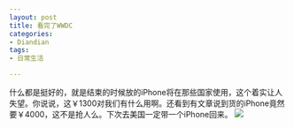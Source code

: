 ```yaml
---
layout: post
title: 看完了WWDC
categories:
- Diandian
tags:
- 日常生活

---
```

什么都是挺好的，就是结束的时候放的iPhone将在那些国家使用，这个着实让人失望。你说说，这￥1300对我们有什么用啊。还看到有文章说到货的iPhone竟然要￥4000，这不是抢人么。下次去美国一定带一个iPhone回来。
<img src="http://m3.img.srcdd.com/farm4/d/2012/0627/10/ACF397F8B843EC8F28022348C0BF3B69_B500_900_400_267.JPEG" />
